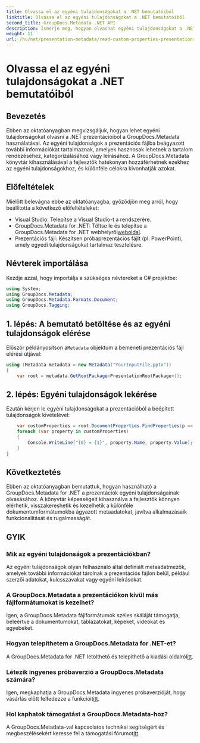 ```yaml
---
title: Olvassa el az egyéni tulajdonságokat a .NET bemutatóiból
linktitle: Olvassa el az egyéni tulajdonságokat a .NET bemutatóiból
second_title: GroupDocs.Metadata .NET API
description: Ismerje meg, hogyan olvashat egyéni tulajdonságokat a .NET prezentációiból a GroupDocs.Metadata használatával. Hatékonyan hozzáférhet a metaadatokhoz és visszakeresheti azokat.
weight: 11
url: /hu/net/presentation-metadata/read-custom-properties-presentations/
---
```


# Olvassa el az egyéni tulajdonságokat a .NET bemutatóiból

## Bevezetés
Ebben az oktatóanyagban megvizsgáljuk, hogyan lehet egyéni tulajdonságokat olvasni a .NET prezentációiból a GroupDocs.Metadata használatával. Az egyéni tulajdonságok a prezentációs fájlba beágyazott további információkat tartalmaznak, amelyek hasznosak lehetnek a tartalom rendezéséhez, kategorizálásához vagy leírásához. A GroupDocs.Metadata könyvtár kihasználásával a fejlesztők hatékonyan hozzáférhetnek ezekhez az egyéni tulajdonságokhoz, és különféle célokra kivonhatják azokat.
## Előfeltételek
Mielőtt belevágna ebbe az oktatóanyagba, győződjön meg arról, hogy beállította a következő előfeltételeket:
- Visual Studio: Telepítse a Visual Studio-t a rendszerére.
-  GroupDocs.Metadata for .NET: Töltse le és telepítse a GroupDocs.Metadata for .NET webhelyről[weboldal](https://releases.groupdocs.com/metadata/net/).
- Prezentációs fájl: Készítsen próbaprezentációs fájlt (pl. PowerPoint), amely egyedi tulajdonságokat tartalmaz tesztelésre.

## Névterek importálása
Kezdje azzal, hogy importálja a szükséges névtereket a C# projektbe:
```csharp
using System;
using GroupDocs.Metadata;
using GroupDocs.Metadata.Formats.Document;
using GroupDocs.Tagging;
```
## 1. lépés: A bemutató betöltése és az egyéni tulajdonságok elérése
 Először példányosítson a`Metadata` objektum a bemeneti prezentációs fájl elérési útjával:
```csharp
using (Metadata metadata = new Metadata("YourInputFile.pptx"))
{
    var root = metadata.GetRootPackage<PresentationRootPackage>();
```
## 2. lépés: Egyéni tulajdonságok lekérése
Ezután kérjen le egyéni tulajdonságokat a prezentációból a beépített tulajdonságok kivételével:
```csharp
    var customProperties = root.DocumentProperties.FindProperties(p => !p.Tags.Contains(Tags.Document.BuiltIn));
    foreach (var property in customProperties)
    {
        Console.WriteLine("{0} = {1}", property.Name, property.Value);
    }
}
```

## Következtetés
Ebben az oktatóanyagban bemutattuk, hogyan használható a GroupDocs.Metadata for .NET a prezentációk egyéni tulajdonságainak olvasásához. A könyvtár képességeit kihasználva a fejlesztők könnyen elérhetik, visszakereshetik és kezelhetik a különféle dokumentumformátumokba ágyazott metaadatokat, javítva alkalmazásaik funkcionalitását és rugalmasságát.

## GYIK
### Mik az egyéni tulajdonságok a prezentációkban?
Az egyéni tulajdonságok olyan felhasználó által definiált metaadatmezők, amelyek további információkat tárolnak a prezentációs fájlon belül, például szerzői adatokat, kulcsszavakat vagy egyéni leírásokat.
### A GroupDocs.Metadata a prezentációkon kívül más fájlformátumokat is kezelhet?
Igen, a GroupDocs.Metadata fájlformátumok széles skáláját támogatja, beleértve a dokumentumokat, táblázatokat, képeket, videókat és egyebeket.
### Hogyan telepíthetem a GroupDocs.Metadata for .NET-et?
 A GroupDocs.Metadata for .NET letölthető és telepíthető a kiadási oldalról[itt](https://releases.groupdocs.com/metadata/net/).
### Létezik ingyenes próbaverzió a GroupDocs.Metadata számára?
 Igen, megkaphatja a GroupDocs.Metadata ingyenes próbaverzióját, hogy vásárlás előtt felfedezze a funkcióit[itt](https://releases.groupdocs.com/).
### Hol kaphatok támogatást a GroupDocs.Metadata-hoz?
 A GroupDocs.Metadata-val kapcsolatos technikai segítségért és megbeszélésekért keresse fel a támogatási fórumot[itt](https://forum.groupdocs.com/c/metadata/14).